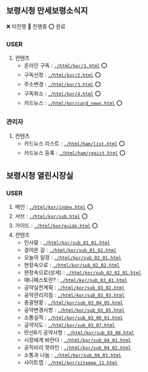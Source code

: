 ## 보령시청 만세보령소식지

❌ 미진행 🔺 진행중 ⭕ 완료

### USER
1. 컨텐츠
    * 온라인 구독 : [`./html/kor/1.html`](./html/kor/1.html) ⭕
    * 구독신청 : [`./html/kor/2.html`](./html/kor/2.html) ⭕
    * 주소변경 : [`./html/kor/3.html`](./html/kor/3.html) ⭕
    * 구독취소 : [`./html/kor/4.html`](./html/kor/4.html) ⭕
    * 카드뉴스 : [`./html/kor/card_news.html`](./html/kor/card_news.html) ⭕
    
    
### 관리자
1. 컨텐츠
    * 카드뉴스 리스트 : [`./html/ham/list.html`](./html/ham/list.html) ⭕
    * 카드뉴스 등록 : [`./html/ham/regist.html`](./html/ham/regist.html) ⭕
    
    
## 보령시청 열린시장실
  
### USER
1. 메인  : [`./html/kor/index.html`](./html/mayor/index.html) ⭕
2. 서브  : [`./html/kor/sub.html`](./html/mayor/sub.html) ⭕
3. 가이드  : [`./html/kor/guide.html`](./html/mayor/guide.html) ⭕
4. 컨텐츠
    * 인사말  : [`./html/kor/sub_01_01.html`](./html/mayor/sub_01_01.html) 
    * 걸어온 길  : [`./html/kor/sub_01_02.html`](./html/mayor/sub_01_02.html) 
    * 오늘의 일정  : [`./html/kor/sub_02_01.html`](./html/mayor/sub_02_01.html) 
    * 현장속으로  : [`./html/kor/sub_02_02.html`](./html/mayor/sub_02_02.html)  
    * 현장속으로(상세)  : [`./html/kor/sub_02_02_01.html`](./html/mayor/sub_02_02_01.html) 
    * 매니페스토란?  : [`./html/kor/sub_03_01.html`](./html/mayor/sub_03_01.html) 
    * 공약실천계획  : [`./html/kor/sub_03_02.html`](./html/mayor/sub_03_02.html) 
    * 공약관리지침  : [`./html/kor/sub_03_03.html`](./html/mayor/sub_03_03.html) 
    * 총괄현황  : [`./html/kor/sub_03_04_05.html`](./html/mayor/sub_03_04_05.html) 
    * 공약변경사항  : [`./html/kor/sub_03_05.html`](./html/mayor/sub_03_05.html) 
    * 소통실적   : [`./html/kor/sub_03_06_01.html`](./html/mayor/sub_03_06_01.html) 
    * 공약지도   : [`./html/kor/sub_03_07.html`](./html/mayor/sub_03_07.html) 
    * 민선8기 공약사항   : [`./html/kor/sub_03_08.html`](./html/mayor/sub_03_08.html) 
    * 시장에게 바란다  : [`./html/kor/sub_04_01.html`](./html/mayor/sub_04_01.html) 
    * 공직비리 핫라인   : [`./html/kor/sub_04_02.html`](./html/mayor/sub_04_02.html) 
    * 소통과 나눔  : [`./html/kor/sub_04_03.html`](./html/mayor/sub_04_03.html) 
    * 사이트맵  : [`./html/kor/sitemap_11.html`](./html/mayor/sitemap_11.html)

